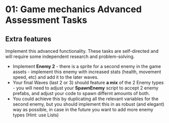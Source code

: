 # 01: Game mechanics Advanced Assessment Tasks

## Extra features

Implement this advanced functionality. These tasks are self-directed and will require some independent research and problem-solving.

- Implement **Enemy 2** - there is a sprite for a second enemy in the game assets - implement this enemy with increased stats (health, movement speed, etc) and add it to the later waves.
- Your final Waves (last 2 or 3) should feature **a mix** of the 2 Enemy types - you will need to adjust your **SpawnEnemy** script to accept 2 enemy prefabs, and adjust your code to spawn differnt amounts of both.
- You could achieve this by duplicating all the relevant variables for the second enemy, but you should implement this in as robust (and elegant) way as possible, in case in the future you want to add more enemy types (Hint: use Lists)
